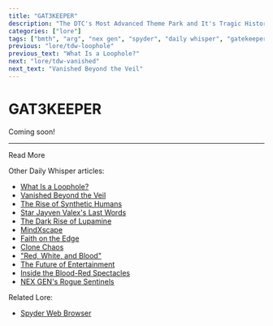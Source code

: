 ```yaml
---
title: "GAT3KEEPER"
description: "The DTC's Most Advanced Theme Park and It's Tragic History"
categories: ["lore"]
tags: ["bmth", "arg", "nex gen", "spyder", "daily whisper", "gatekeeper", "gat3keeper"]
previous: "lore/tdw-loophole"
previous_text: "What Is a Loophole?"
next: "lore/tdw-vanished"
next_text: "Vanished Beyond the Veil"
---
```

# GAT3KEEPER

Coming soon!

***

Read More

Other Daily Whisper articles:

- [What Is a Loophole?](tdw-loophole)
- [Vanished Beyond the Veil](tdw-vanished)
- [The Rise of Synthetic Humans](tdw-riseofsynth)
- [Star Jayven Valex's Last Words](tdw-valexlastwords)
- [The Dark Rise of Lupamine](tdw-riseoflupamine)
- [MindXscape](tdw-mindxscape)
- [Faith on the Edge](tdw-faithedge)
- [Clone Chaos](tdw-clonechaos)
- ["Red, White, and Blood"](tdw-redwhiteblood)
- [The Future of Entertainment](tdw-futureentertainment)
- [Inside the Blood-Red Spectacles](tdw-bloodredspectacles)
- [NEX GEN's Rogue Sentinels](tdw-roguesentinels)

Related Lore:

- [Spyder Web Browser](webbrowser)